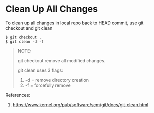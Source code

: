 # Clean Up All Changes
To clean up all changes in local repo back to HEAD commit,
use git checkout and git clean

```
$ git checkout .
$ git clean -d -f
```

> NOTE:
>
> git checkout remove all modified changes.
>
> git clean uses 3 flags:
>
> 1. -d = remove directory creation
> 3. -f = forcefully remove


References:
1. https://www.kernel.org/pub/software/scm/git/docs/git-clean.html
